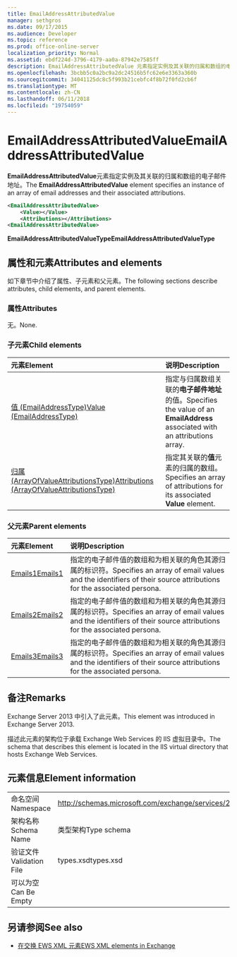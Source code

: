 ```yaml
---
title: EmailAddressAttributedValue
manager: sethgros
ms.date: 09/17/2015
ms.audience: Developer
ms.topic: reference
ms.prod: office-online-server
localization_priority: Normal
ms.assetid: ebdf224d-3796-4179-aa0a-87942e7585ff
description: EmailAddressAttributedValue 元素指定实例及其关联的归属和数组的电子邮件地址。
ms.openlocfilehash: 3bcbb5c0a2bc9a2dc24516b5fc62e6e3363a360b
ms.sourcegitcommit: 34041125dc8c5f993b21cebfc4f8b72f0fd2cb6f
ms.translationtype: MT
ms.contentlocale: zh-CN
ms.lasthandoff: 06/11/2018
ms.locfileid: "19754059"
---
```

# <a name="emailaddressattributedvalue"></a><span data-ttu-id="55f92-103">EmailAddressAttributedValue</span><span class="sxs-lookup"><span data-stu-id="55f92-103">EmailAddressAttributedValue</span></span>

<span data-ttu-id="55f92-104">**EmailAddressAttributedValue**元素指定实例及其关联的归属和数组的电子邮件地址。</span><span class="sxs-lookup"><span data-stu-id="55f92-104">The **EmailAddressAttributedValue** element specifies an instance of an array of email addresses and their associated attributions.</span></span> 
  
```XML
<EmailAddressAttributedValue>
    <Value></Value>
    <Attributions></Attributions>
<EmailAddressAttributedValue>
```

 <span data-ttu-id="55f92-105">**EmailAddressAttributedValueType**</span><span class="sxs-lookup"><span data-stu-id="55f92-105">**EmailAddressAttributedValueType**</span></span>
## <a name="attributes-and-elements"></a><span data-ttu-id="55f92-106">属性和元素</span><span class="sxs-lookup"><span data-stu-id="55f92-106">Attributes and elements</span></span>

<span data-ttu-id="55f92-107">如下章节中介绍了属性、子元素和父元素。</span><span class="sxs-lookup"><span data-stu-id="55f92-107">The following sections describe attributes, child elements, and parent elements.</span></span>
  
### <a name="attributes"></a><span data-ttu-id="55f92-108">属性</span><span class="sxs-lookup"><span data-stu-id="55f92-108">Attributes</span></span>

<span data-ttu-id="55f92-109">无。</span><span class="sxs-lookup"><span data-stu-id="55f92-109">None.</span></span>
  
### <a name="child-elements"></a><span data-ttu-id="55f92-110">子元素</span><span class="sxs-lookup"><span data-stu-id="55f92-110">Child elements</span></span>

|<span data-ttu-id="55f92-111">**元素**</span><span class="sxs-lookup"><span data-stu-id="55f92-111">**Element**</span></span>|<span data-ttu-id="55f92-112">**说明**</span><span class="sxs-lookup"><span data-stu-id="55f92-112">**Description**</span></span>|
|:-----|:-----|
|[<span data-ttu-id="55f92-113">值 (EmailAddressType)</span><span class="sxs-lookup"><span data-stu-id="55f92-113">Value (EmailAddressType)</span></span>](value-emailaddresstype.md) <br/> |<span data-ttu-id="55f92-114">指定与归属数组关联的**电子邮件地址**的值。</span><span class="sxs-lookup"><span data-stu-id="55f92-114">Specifies the value of an **EmailAddress** associated with an attributions array.</span></span>  <br/> |
|[<span data-ttu-id="55f92-115">归属 (ArrayOfValueAttributionsType)</span><span class="sxs-lookup"><span data-stu-id="55f92-115">Attributions (ArrayOfValueAttributionsType)</span></span>](attributions-arrayofvalueattributionstype.md) <br/> |<span data-ttu-id="55f92-116">指定其关联的**值**元素的归属的数组。</span><span class="sxs-lookup"><span data-stu-id="55f92-116">Specifies an array of attributions for its associated **Value** element.</span></span>  <br/> |
   
### <a name="parent-elements"></a><span data-ttu-id="55f92-117">父元素</span><span class="sxs-lookup"><span data-stu-id="55f92-117">Parent elements</span></span>

|<span data-ttu-id="55f92-118">**元素**</span><span class="sxs-lookup"><span data-stu-id="55f92-118">**Element**</span></span>|<span data-ttu-id="55f92-119">**说明**</span><span class="sxs-lookup"><span data-stu-id="55f92-119">**Description**</span></span>|
|:-----|:-----|
|[<span data-ttu-id="55f92-120">Emails1</span><span class="sxs-lookup"><span data-stu-id="55f92-120">Emails1</span></span>](emails1.md) <br/> |<span data-ttu-id="55f92-121">指定的电子邮件值的数组和为相关联的角色其源归属的标识符。</span><span class="sxs-lookup"><span data-stu-id="55f92-121">Specifies an array of email values and the identifiers of their source attributions for the associated persona.</span></span>  <br/> |
|[<span data-ttu-id="55f92-122">Emails2</span><span class="sxs-lookup"><span data-stu-id="55f92-122">Emails2</span></span>](emails2.md) <br/> |<span data-ttu-id="55f92-123">指定的电子邮件值的数组和为相关联的角色其源归属的标识符。</span><span class="sxs-lookup"><span data-stu-id="55f92-123">Specifies an array of email values and the identifiers of their source attributions for the associated persona.</span></span>  <br/> |
|[<span data-ttu-id="55f92-124">Emails3</span><span class="sxs-lookup"><span data-stu-id="55f92-124">Emails3</span></span>](emails3.md) <br/> |<span data-ttu-id="55f92-125">指定的电子邮件值的数组和为相关联的角色其源归属的标识符。</span><span class="sxs-lookup"><span data-stu-id="55f92-125">Specifies an array of email values and the identifiers of their source attributions for the associated persona.</span></span>  <br/> |
   
## <a name="remarks"></a><span data-ttu-id="55f92-126">备注</span><span class="sxs-lookup"><span data-stu-id="55f92-126">Remarks</span></span>

<span data-ttu-id="55f92-127">Exchange Server 2013 中引入了此元素。</span><span class="sxs-lookup"><span data-stu-id="55f92-127">This element was introduced in Exchange Server 2013.</span></span>
  
<span data-ttu-id="55f92-128">描述此元素的架构位于承载 Exchange Web Services 的 IIS 虚拟目录中。</span><span class="sxs-lookup"><span data-stu-id="55f92-128">The schema that describes this element is located in the IIS virtual directory that hosts Exchange Web Services.</span></span>
  
## <a name="element-information"></a><span data-ttu-id="55f92-129">元素信息</span><span class="sxs-lookup"><span data-stu-id="55f92-129">Element information</span></span>

|||
|:-----|:-----|
|<span data-ttu-id="55f92-130">命名空间</span><span class="sxs-lookup"><span data-stu-id="55f92-130">Namespace</span></span>  <br/> |http://schemas.microsoft.com/exchange/services/2006/types  <br/> |
|<span data-ttu-id="55f92-131">架构名称</span><span class="sxs-lookup"><span data-stu-id="55f92-131">Schema Name</span></span>  <br/> |<span data-ttu-id="55f92-132">类型架构</span><span class="sxs-lookup"><span data-stu-id="55f92-132">Type schema</span></span>  <br/> |
|<span data-ttu-id="55f92-133">验证文件</span><span class="sxs-lookup"><span data-stu-id="55f92-133">Validation File</span></span>  <br/> |<span data-ttu-id="55f92-134">types.xsd</span><span class="sxs-lookup"><span data-stu-id="55f92-134">types.xsd</span></span>  <br/> |
|<span data-ttu-id="55f92-135">可以为空</span><span class="sxs-lookup"><span data-stu-id="55f92-135">Can Be Empty</span></span>  <br/> ||
   
## <a name="see-also"></a><span data-ttu-id="55f92-136">另请参阅</span><span class="sxs-lookup"><span data-stu-id="55f92-136">See also</span></span>



- [<span data-ttu-id="55f92-137">在交换 EWS XML 元素</span><span class="sxs-lookup"><span data-stu-id="55f92-137">EWS XML elements in Exchange</span></span>](ews-xml-elements-in-exchange.md)

